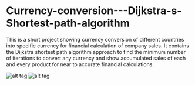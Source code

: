 # Currency-conversion---Dijkstra-s-Shortest-path-algorithm
This is a short project showing currency conversion of different countries into specific currency for financial calculation of company sales. It contains the Dijkstra shortest path algorithm approach to find the minimum number of iterations to convert any currency and show accumulated sales of each and every product for near to accurate financial calculations.

![alt tag](file:///Users/Hemant/Desktop/Screenshot_20170419-011700.png)
![alt tag](file:///Users/Hemant/Desktop/Screenshot_20170419-011622.png)
